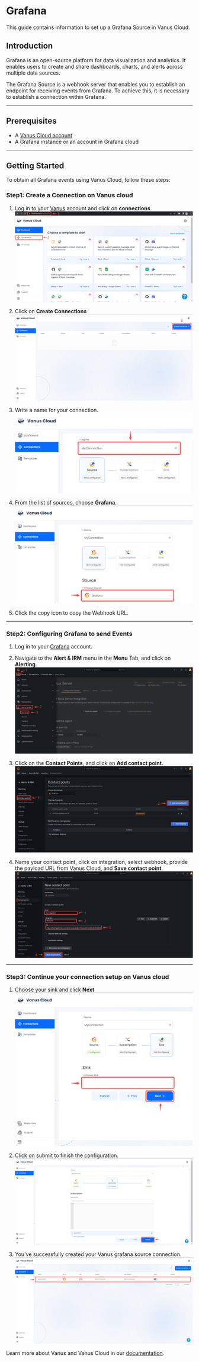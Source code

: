 # Grafana

This guide contains information to set up a Grafana Source in Vanus Cloud.

## Introduction

Grafana is an open-source platform for data visualization and analytics. It enables users to create and share dashboards, charts, and alerts across multiple data sources.

The Grafana Source is a webhook server that enables you to establish an endpoint for receiving events from Grafana. To achieve this, it is necessary to establish a connection within Grafana.

---

## Prerequisites

- A [Vanus Cloud account](https://cloud.vanus.ai)
- A Grafana instance or an account in Grafana cloud

---

## Getting Started

To obtain all Grafana events using Vanus Cloud, follow these steps:

### Step1: Create a Connection on Vanus cloud 

1. Log in to your [Vanus](https://cloud.vanus.ai) account and click on **connections**  
![3](images/go%20to%20vanuscloud.png)  

2. Click on **Create Connections**  
![3](images/click%20create%20connection.png)  

3.  Write a name for your connection.
![img.png](images/1..png)

4. From the list of sources, choose **Grafana**.
![img.png](images/choose%20source.png)

5. Click the copy icon to copy the Webhook URL. 

---

### Step2: **Configuring Grafana to send Events**

1. Log in to your [Grafana](https://grafana.com) account.

2. Navigate to the **Alert & IRM** menu in the **Menu** Tab, and click on **Alerting**.
![img.png](images/alert.png)

3. Click on the **Contact Points**, and click on **Add contact point**.
![img_1.png](images/add%20contacts.png)

4. Name your contact point, click on integration, select webhook, provide the payload URL from Vanus Cloud, and **Save contact point**.
![img_2.png](images/save%20contact.png)

---

### Step3: Continue your connection setup on Vanus cloud 

1. Choose your sink and click **Next** 
![3](images/choose%20sink.png) 

2. Click on submit to finish the configuration. 
![](images/submit.png)  

3. You've successfully created your Vanus grafana source connection.  
![](images/created.png) 


Learn more about Vanus and Vanus Cloud in our [documentation](https://docs.vanus.ai).
